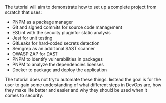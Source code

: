 The tutorial will aim to demonstrate how to set up a complete project from scratch that uses:

* PNPM as a package manager
* Git and signed commits for source code management
* ESLint with the security pluginfor static analysis
* Jest for unit testing
* GitLeaks for hard-coded secrets detection
* Semgrep as an additional SAST scanner
* OWASP ZAP for DAST
* PNPM to identify vulnerabilities in packages
* PNPM to analyze the dependencies licenses
* Docker to package and deploy the application

The tutorial does not try to automate these things. Instead the goal is for the user to gain some understanding of what different steps in DevOps are, how they make life better and easier and why they should be used when it comes to security.